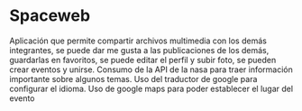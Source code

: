 # Spaceweb
Aplicación que permite compartir archivos multimedia con los demás integrantes, se puede dar me gusta a las publicaciones de los demás, guardarlas en favoritos, se puede editar el perfil y subir foto, se pueden crear eventos y unirse.
Consumo de la API de la nasa para traer información importante sobre algunos temas.
Uso del traductor de google para configurar el idioma.
Uso de google maps para poder establecer el lugar del evento
